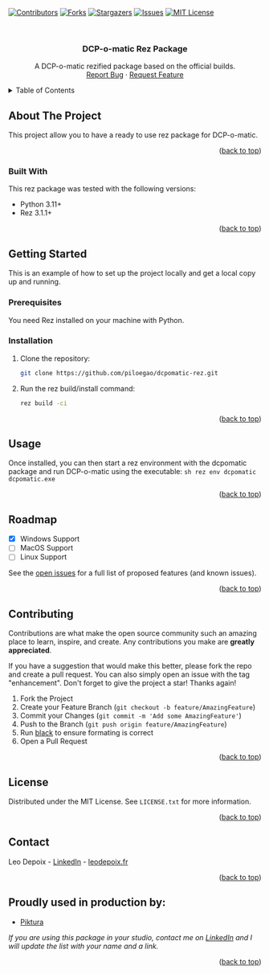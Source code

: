 <!-- Template: https://github.com/othneildrew/Best-README-Template/blob/master/README.md -->

<a name="readme-top"></a>


<!-- PROJECT SHIELDS -->
<!--
*** I'm using markdown "reference style" links for readability.
*** Reference links are enclosed in brackets [ ] instead of parentheses ( ).
*** See the bottom of this document for the declaration of the reference variables
*** for contributors-url, forks-url, etc. This is an optional, concise syntax you may use.
*** https://www.markdownguide.org/basic-syntax/#reference-style-links
-->
[![Contributors][contributors-shield]][contributors-url]
[![Forks][forks-shield]][forks-url]
[![Stargazers][stars-shield]][stars-url]
[![Issues][issues-shield]][issues-url]
[![MIT License][license-shield]][license-url]


<!-- PROJECT LOGO -->
<br />
<div align="center">
  <h3 align="center">DCP-o-matic Rez Package</h3>

  <p align="center">
    A DCP-o-matic rezified package based on the official builds.
    <br />
    <a href="https://github.com/piloegao/dcpomatic-rez/issues">Report Bug</a>
    ·
    <a href="https://github.com/piloegao/dcpomatic-rez/issues">Request Feature</a>
  </p>
</div>



<!-- TABLE OF CONTENTS -->
<details>
  <summary>Table of Contents</summary>
  <ol>
    <li>
      <a href="#about-the-project">About The Project</a>
      <ul>
        <li><a href="#built-with">Built With</a></li>
      </ul>
    </li>
    <li>
      <a href="#getting-started">Getting Started</a>
      <ul>
        <li><a href="#prerequisites">Prerequisites</a></li>
        <li><a href="#installation">Installation</a></li>
      </ul>
    </li>
    <li><a href="#usage">Usage</a></li>
    <li><a href="#roadmap">Roadmap</a></li>
    <li><a href="#contributing">Contributing</a></li>
    <li><a href="#license">License</a></li>
    <li><a href="#contact">Contact</a></li>
    <li><a href="#acknowledgments">Acknowledgments</a></li>
  </ol>
</details>



<!-- ABOUT THE PROJECT -->
## About The Project

This project allow you to have a ready to use rez package for DCP-o-matic.

<p align="right">(<a href="#readme-top">back to top</a>)</p>



### Built With

This rez package was tested with the following versions:

* Python 3.11+
* Rez 3.1.1+

<p align="right">(<a href="#readme-top">back to top</a>)</p>



<!-- GETTING STARTED -->
## Getting Started

This is an example of how to set up the project locally and get a local copy up and running.

### Prerequisites

You need Rez installed on your machine with Python.

### Installation


1. Clone the repository:
   ```sh
   git clone https://github.com/piloegao/dcpomatic-rez.git
   ```
2. Run the rez build/install command:
   ```sh
   rez build -ci
   ```

<p align="right">(<a href="#readme-top">back to top</a>)</p>



<!-- USAGE EXAMPLES -->
## Usage

Once installed, you can then start a rez environment with the dcpomatic package and run DCP-o-matic using the executable:
    ```sh
    rez env dcpomatic
    dcpomatic.exe
    ```

<p align="right">(<a href="#readme-top">back to top</a>)</p>



<!-- ROADMAP -->
## Roadmap

- [x] Windows Support
- [ ] MacOS Support
- [ ] Linux Support

See the [open issues](https://github.com/piloegao/dcpomatic-rez/issues) for a full list of proposed features (and known issues).

<p align="right">(<a href="#readme-top">back to top</a>)</p>



<!-- CONTRIBUTING -->
## Contributing

Contributions are what make the open source community such an amazing place to learn, inspire, and create. Any contributions you make are **greatly appreciated**.

If you have a suggestion that would make this better, please fork the repo and create a pull request. You can also simply open an issue with the tag "enhancement".
Don't forget to give the project a star! Thanks again!

1. Fork the Project
2. Create your Feature Branch (`git checkout -b feature/AmazingFeature`)
3. Commit your Changes (`git commit -m 'Add some AmazingFeature'`)
4. Push to the Branch (`git push origin feature/AmazingFeature`)
5. Run [black](https://github.com/psf/black) to ensure formating is correct
5. Open a Pull Request

<p align="right">(<a href="#readme-top">back to top</a>)</p>



<!-- LICENSE -->
## License

Distributed under the MIT License. See `LICENSE.txt` for more information.

<p align="right">(<a href="#readme-top">back to top</a>)</p>



<!-- CONTACT -->
## Contact

Leo Depoix - [LinkedIn][linkedin-url] - [leodepoix.fr](http://www.leodepoix.fr)

<p align="right">(<a href="#readme-top">back to top</a>)</p>



<!-- ACKNOWLEDGMENTS -->
## Proudly used in production by:

* [Piktura](https://www.piktura.fr/)

_If you are using this package in your studio, contact me on [LinkedIn][linkedin-url] and I will update the list with your name and a link._


<p align="right">(<a href="#readme-top">back to top</a>)</p>


<!-- MARKDOWN LINKS & IMAGES -->
<!-- https://www.markdownguide.org/basic-syntax/#reference-style-links -->
[contributors-shield]: https://img.shields.io/github/contributors/piloegao/dcpomatic-rez.svg?style=for-the-badge
[contributors-url]: https://github.com/piloegao/dcpomatic-rez/graphs/contributors
[forks-shield]: https://img.shields.io/github/forks/piloegao/dcpomatic-rez.svg?style=for-the-badge
[forks-url]: https://github.com/piloegao/dcpomatic-rez/network/members
[stars-shield]: https://img.shields.io/github/stars/piloegao/dcpomatic-rez.svg?style=for-the-badge
[stars-url]: https://github.com/piloegao/dcpomatic-rez/stargazers
[issues-shield]: https://img.shields.io/github/issues/piloegao/dcpomatic-rez.svg?style=for-the-badge
[issues-url]: https://github.com/piloegao/dcpomatic-rez/issues
[license-shield]: https://img.shields.io/github/license/piloegao/dcpomatic-rez.svg?style=for-the-badge
[license-url]: https://github.com/piloegao/dcpomatic-rez/blob/master/LICENSE.txt
[blender-url]: https://www.blender.org/
[linkedin-url]: https://linkedin.com/in/piloegao